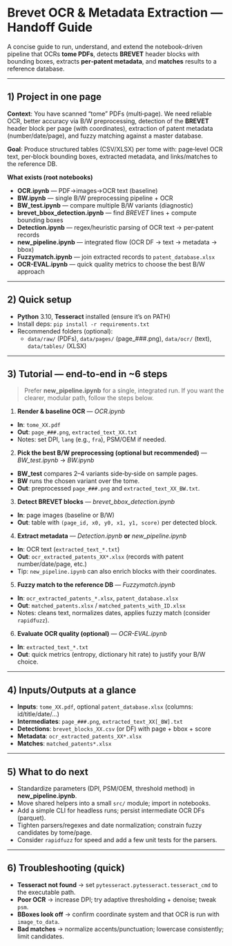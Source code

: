 # Brevet OCR & Metadata Extraction — Handoff Guide

A concise guide to run, understand, and extend the notebook-driven pipeline that OCRs **tome PDFs**, detects **BREVET** header blocks with bounding boxes, extracts **per‑patent metadata**, and **matches** results to a reference database.

---

## 1) Project in one page
**Context**: You have scanned “tome” PDFs (multi‑page). We need reliable OCR, better accuracy via B/W preprocessing, detection of the **BREVET** header block per page (with coordinates), extraction of patent metadata (number/date/page), and fuzzy matching against a master database.

**Goal**: Produce structured tables (CSV/XLSX) per tome with: page‑level OCR text, per‑block bounding boxes, extracted metadata, and links/matches to the reference DB.

**What exists (root notebooks)**
- **OCR.ipynb** — PDF→images→OCR text (baseline)
- **BW.ipynb** — single B/W preprocessing pipeline + OCR
- **BW_test.ipynb** — compare multiple B/W variants (diagnostic)
- **brevet_bbox_detection.ipynb** — find *BREVET* lines + compute bounding boxes
- **Detection.ipynb** — regex/heuristic parsing of OCR text → per‑patent records
- **new_pipeline.ipynb** — integrated flow (OCR DF → text → metadata → bbox)
- **Fuzzymatch.ipynb** — join extracted records to `patent_database.xlsx`
- **OCR-EVAL.ipynb** — quick quality metrics to choose the best B/W approach

---

## 2) Quick setup
- **Python** 3.10, **Tesseract** installed (ensure it’s on PATH)
- Install deps: `pip install -r requirements.txt`
- Recommended folders (optional):
  - `data/raw/` (PDFs), `data/pages/` (page_###.png), `data/ocr/` (text), `data/tables/` (XLSX)

---

## 3) Tutorial — end‑to‑end in ~6 steps
> Prefer **new_pipeline.ipynb** for a single, integrated run. If you want the clearer, modular path, follow the steps below.

1) **Render & baseline OCR** — *OCR.ipynb*
- **In**: `tome_XX.pdf`
- **Out**: `page_###.png`, `extracted_text_XX.txt`
- Notes: set DPI, `lang` (e.g., `fra`), PSM/OEM if needed.

2) **Pick the best B/W preprocessing (optional but recommended)** — *BW_test.ipynb* → *BW.ipynb*
- **BW_test** compares 2–4 variants side‑by‑side on sample pages.
- **BW** runs the chosen variant over the tome.
- **Out**: preprocessed `page_###.png` and `extracted_text_XX_BW.txt`.

3) **Detect BREVET blocks** — *brevet_bbox_detection.ipynb*
- **In**: page images (baseline or B/W)
- **Out**: table with `(page_id, x0, y0, x1, y1, score)` per detected block.

4) **Extract metadata** — *Detection.ipynb* **or** *new_pipeline.ipynb*
- **In**: OCR text (`extracted_text_*.txt`)
- **Out**: `ocr_extracted_patents_XX*.xlsx` (records with patent number/date/page, etc.)
- Tip: `new_pipeline.ipynb` can also enrich blocks with their coordinates.

5) **Fuzzy match to the reference DB** — *Fuzzymatch.ipynb*
- **In**: `ocr_extracted_patents_*.xlsx`, `patent_database.xlsx`
- **Out**: `matched_patents.xlsx` / `matched_patents_with_ID.xlsx`
- Notes: cleans text, normalizes dates, applies fuzzy match (consider `rapidfuzz`).

6) **Evaluate OCR quality (optional)** — *OCR-EVAL.ipynb*
- **In**: `extracted_text_*.txt`
- **Out**: quick metrics (entropy, dictionary hit rate) to justify your B/W choice.

---

## 4) Inputs/Outputs at a glance
- **Inputs**: `tome_XX.pdf`, optional `patent_database.xlsx` (columns: id/title/date/...)
- **Intermediates**: `page_###.png`, `extracted_text_XX[_BW].txt`
- **Detections**: `brevet_blocks_XX.csv` (or DF) with page + bbox + score
- **Metadata**: `ocr_extracted_patents_XX*.xlsx`
- **Matches**: `matched_patents*.xlsx`

---

## 5) What to do next
- Standardize parameters (DPI, PSM/OEM, threshold method) in **new_pipeline.ipynb**.
- Move shared helpers into a small `src/` module; import in notebooks.
- Add a simple CLI for headless runs; persist intermediate OCR DFs (parquet).
- Tighten parsers/regexes and date normalization; constrain fuzzy candidates by tome/page.
- Consider `rapidfuzz` for speed and add a few unit tests for the parsers.

---

## 6) Troubleshooting (quick)
- **Tesseract not found** → set `pytesseract.pytesseract.tesseract_cmd` to the executable path.
- **Poor OCR** → increase DPI; try adaptive thresholding + denoise; tweak `psm`.
- **BBoxes look off** → confirm coordinate system and that OCR is run with `image_to_data`.
- **Bad matches** → normalize accents/punctuation; lowercase consistently; limit candidates.
